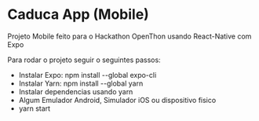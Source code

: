 # Caduca App (Mobile)

Projeto Mobile feito para o Hackathon OpenThon usando React-Native com Expo

Para rodar o projeto seguir o seguintes passos:

- Instalar Expo: npm install --global expo-cli
- Instalar Yarn: npm install --global yarn
- Instalar dependencias usando yarn
- Algum Emulador Android, Simulador iOS ou dispositivo fisico
- yarn start





